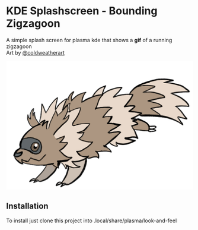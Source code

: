 # KDE Splashscreen - Bounding Zigzagoon
A simple splash screen for plasma kde that shows a **gif** of a running zigzagoon  
Art by [@coldweatherart](https://www.instagram.com/coldweatherart/)


![Image](contents/previews/splash.png)

## Installation
To install just clone this project into .local/share/plasma/look-and-feel

